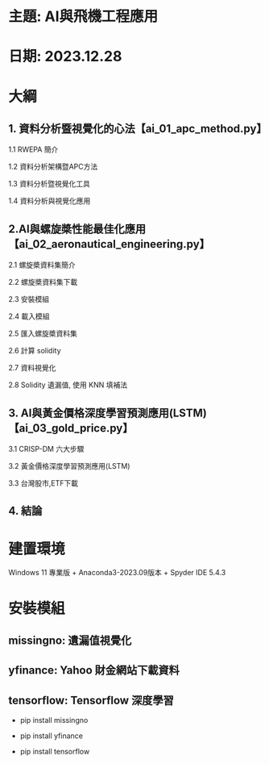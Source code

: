# 主題: AI與飛機工程應用
# 日期: 2023.12.28

# 大綱

## 1. 資料分析暨視覺化的心法【ai_01_apc_method.py】

1.1 RWEPA 簡介

1.2 資料分析架構暨APC方法

1.3 資料分析暨視覺化工具

1.4 資料分析與視覺化應用

## 2.AI與螺旋槳性能最佳化應用【ai_02_aeronautical_engineering.py】

2.1 螺旋槳資料集簡介

2.2 螺旋槳資料集下載

2.3 安裝模組

2.4 載入模組

2.5 匯入螺旋槳資料集

2.6 計算 solidity

2.7 資料視覺化

2.8 Solidity 遺漏值, 使用 KNN 填補法

## 3. AI與黃金價格深度學習預測應用(LSTM) 【ai_03_gold_price.py】

3.1 CRISP-DM 六大步驟

3.2 黃金價格深度學習預測應用(LSTM)

3.3 台灣股市,ETF下載

## 4. 結論

# 建置環境

Windows 11 專業版 + Anaconda3-2023.09版本 + Spyder IDE 5.4.3

# 安裝模組

## missingno: 遺漏值視覺化
## yfinance: Yahoo 財金網站下載資料
## tensorflow: Tensorflow 深度學習

+ pip install missingno

+ pip install yfinance

+ pip install tensorflow
